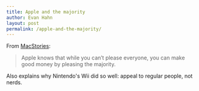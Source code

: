 ```yaml
---
title: Apple and the majority
author: Evan Hahn
layout: post
permalink: /apple-and-the-majority/
---
```

From [MacStories][1]:

> Apple knows that while you can’t please everyone, you can make good money by pleasing the majority.

Also explains why Nintendo's Wii did so well: appeal to regular people, not nerds.

 [1]: http://www.macstories.net/stories/why-upgrade-pricing-isnt-coming-to-the-app-store/
